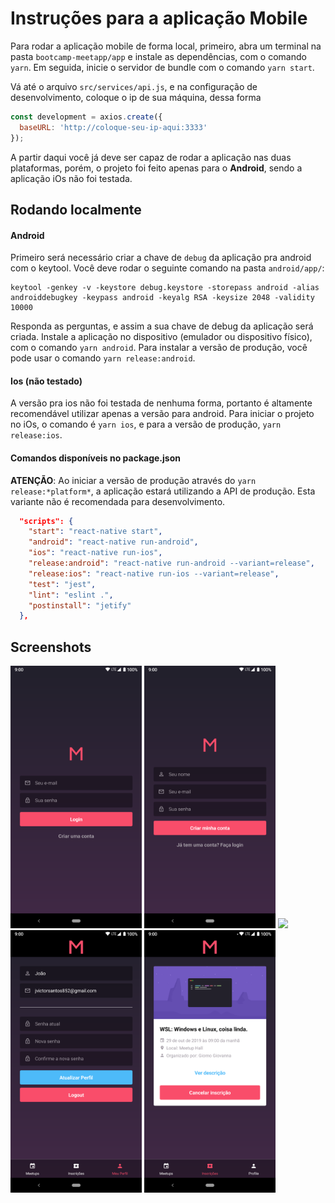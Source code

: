# Instruções para a aplicação Mobile

Para rodar a aplicação mobile de forma local, primeiro, abra um terminal na pasta `bootcamp-meetapp/app` e instale as dependências, com o comando `yarn`. Em seguida, inicie o servidor de bundle com o comando `yarn start`.

Vá até o arquivo `src/services/api.js`, e na configuração de desenvolvimento, coloque o ip de sua máquina, dessa forma

```javascript
const development = axios.create({
  baseURL: 'http://coloque-seu-ip-aqui:3333'
});
```

A partir daqui você já deve ser capaz de rodar a aplicação nas duas plataformas, porém, o projeto foi feito apenas para o **Android**, sendo a aplicação iOs não foi testada.

## Rodando localmente

#### Android

Primeiro será necessário criar a chave de `debug` da aplicação pra android com o keytool.
Você deve rodar o seguinte comando na pasta `android/app/`:

```
keytool -genkey -v -keystore debug.keystore -storepass android -alias androiddebugkey -keypass android -keyalg RSA -keysize 2048 -validity 10000
```

Responda as perguntas, e assim a sua chave de debug da aplicação será criada.
Instale a aplicação no dispositivo (emulador ou dispositivo físico), com o comando `yarn android`.
Para instalar a versão de produção, você pode usar o comando `yarn release:android`.

#### Ios (não testado)

A versão pra ios não foi testada de nenhuma forma, portanto é altamente recomendável utilizar apenas a versão para android.
Para iniciar o projeto no iOs, o comando é `yarn ios`, e para a versão de produção, `yarn release:ios`.

#### Comandos disponíveis no package.json

**ATENÇÃO**: Ao iniciar a versão de produção através do `yarn release:*platform*`, a aplicação estará utilizando a API de produção. Esta variante não é recomendada para desenvolvimento.

```json
  "scripts": {
    "start": "react-native start",
    "android": "react-native run-android",
    "ios": "react-native run-ios",
    "release:android": "react-native run-android --variant=release",
    "release:ios": "react-native run-ios --variant=release",
    "test": "jest",
    "lint": "eslint .",
    "postinstall": "jetify"
  },
```

## Screenshots

<img src="https://raw.githubusercontent.com/thejoaov/bootcamp-meetapp/master/docs/assets/app/login2.png" height="420">
<img src="https://raw.githubusercontent.com/thejoaov/bootcamp-meetapp/master/docs/assets/app/create-account2.png" height="420">
<img src="https://raw.githubusercontent.com/thejoaov/bootcamp-meetapp/master/docs/assets/app/dashboard.gif" height="420">
<img src="https://raw.githubusercontent.com/thejoaov/bootcamp-meetapp/master/docs/assets/app/profile.png" height="420">
<img src="https://raw.githubusercontent.com/thejoaov/bootcamp-meetapp/master/docs/assets/app/subscriptions.png" height="420">
